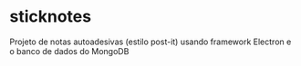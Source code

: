# sticknotes
Projeto de notas autoadesivas (estilo post-it) usando framework Electron e o banco de dados do MongoDB
